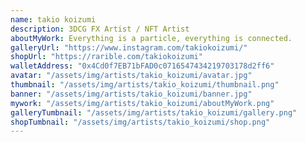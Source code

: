 ```yaml
---
name: takio koizumi
description: 3DCG FX Artist / NFT Artist
aboutMyWork: Everything is a particle, everything is connected.
galleryUrl: "https://www.instagram.com/takiokoizumi/"
shopUrl: "https://rarible.com/takiokoizumi"
walletAddress: "0x4Cd0f7EB71bFAD0c0716547434219703178d2ff6"
avatar: "/assets/img/artists/takio_koizumi/avatar.jpg"
thumbnail: "/assets/img/artists/takio_koizumi/thumbnail.png"
banner: "/assets/img/artists/takio_koizumi/banner.jpg"
mywork: "/assets/img/artists/takio_koizumi/aboutMyWork.png"
galleryTumbnail: "/assets/img/artists/takio_koizumi/gallery.png"
shopTumbnail: "/assets/img/artists/takio_koizumi/shop.png"
---
```

